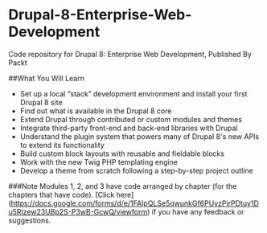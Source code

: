 # Drupal-8-Enterprise-Web-Development
Code repository for Drupal 8: Enterprise Web Development, Published By Packt


##What You Will Learn
* Set up a local “stack” development environment and install your first Drupal 8 site
* Find out what is available in the Drupal 8 core
* Extend Drupal through contributed or custom modules and themes
* Integrate third-party front-end and back-end libraries with Drupal
* Understand the plugin system that powers many of Drupal 8's new APIs to extend its functionality
* Build custom block layouts with reusable and fieldable blocks
* Work with the new Twig PHP templating engine
* Develop a theme from scratch following a step-by-step project outline


###Note
 Modules 1, 2, and 3 have code arranged by chapter (for the chapters that have code). [Click here] (https://docs.google.com/forms/d/e/1FAIpQLSe5qwunkGf6PUvzPirPDtuy1Du5Rlzew23UBp2S-P3wB-GcwQ/viewform) if you have any feedback or suggestions.
